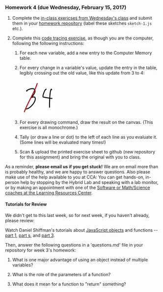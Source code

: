 ### Homework 4 (due Wednesday, February 15, 2017)

1. Complete the [in-class exericses from Wednesday's class](../README.md#week-4-wednesday-february-8-2017) and submit them in your [homework repository](http://github.com/zamfi/github-guide) (label these sketches `sketch-1.js` etc.).

2. Complete this [code tracing exercise](https://github.com/zamfi/cca-programming-electronics-spring-2017/blob/master/hw/trace-exercise.pdf?raw=true), as though you are the computer, following the following instructions:
   1. For each new variable, add a new entry to the Computer Memory table.
   2. For every change in a variable's value, update the entry in the table, legibly crossing out the old value, like this update from 3 to 4:

      ![was 3, now 4](img/3-no-4.png)
   3. For every drawing command, draw the result on the canvas. (This exercise is all monochrome.)
   4. Tally (or draw a line or dot) to the left of each line as you evaluate it. (Some lines will be evaluated many times!)
   5. Scan & upload the printed exercise sheet to github (new repository for this assignment) and bring the original with you to class.


As a reminder, **please email us if you get stuck!** We are on email more than is probably healthy, and we are happy to answer questions. Also please make use of the help available to you at CCA: You can get hands-on, in-person help by stopping by the Hybrid Lab and speaking with a lab monitor, or by making an appointment with one of the [Software or Math/Science coaches at the Learning Resources Center](https://www.cca.edu/students/resources/appointments).

#### Tutorials for Review

We didn't get to this last week, so for next week, if you haven't already, please review:

Watch Daniel Shiffman's tutorials about [JavaScript objects](https://www.youtube.com/watch?v=-e5h4IGKZRY&list=PLRqwX-V7Uu6Zy51Q-x9tMWIv9cueOFTFA&index=7) and functions -- [part 1](https://www.youtube.com/watch?v=wRHAitGzBrg&list=PLRqwX-V7Uu6Zy51Q-x9tMWIv9cueOFTFA&index=16), [part s](https://www.youtube.com/watch?v=zkc417YapfE&list=PLRqwX-V7Uu6Zy51Q-x9tMWIv9cueOFTFA&index=17), and [part 3](https://www.youtube.com/watch?v=qRnUBiTJ66Y&list=PLRqwX-V7Uu6Zy51Q-x9tMWIv9cueOFTFA&index=18).

Then, answer the following questions in a 'questions.md' file in your repository for week 3's homework:

1. What is one major advantage of using an object instead of multiple variables?

2. What is the role of the parameters of a function?

3. What does it mean for a function to "return" something?


